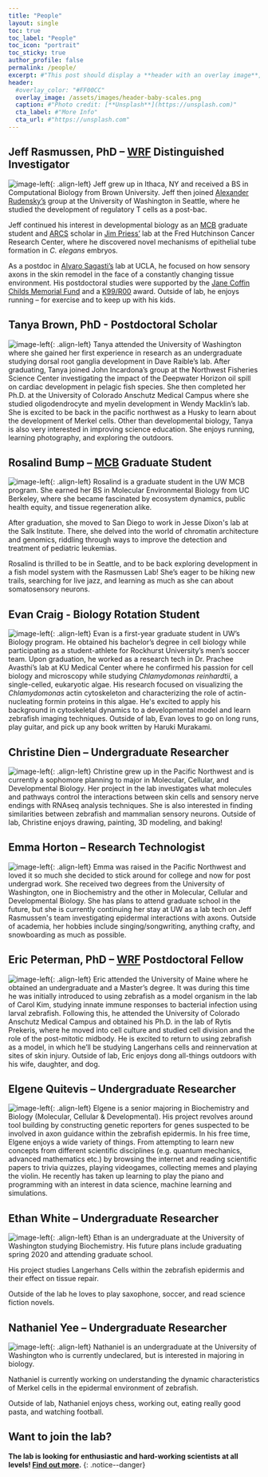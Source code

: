 ```yaml
---
title: "People"
layout: single
toc: true
toc_label: "People"
toc_icon: "portrait"
toc_sticky: true
author_profile: false
permalink: /people/
excerpt: #"This post should display a **header with an overlay image**, if the theme supports it."
header:
  #overlay_color: "#FF00CC"
  overlay_image: /assets/images/header-baby-scales.png
  caption: #"Photo credit: [**Unsplash**](https://unsplash.com)"
  cta_label: #"More Info"
  cta_url: #"https://unsplash.com"
---
```

## Jeff Rasmussen, PhD – [WRF](http://www.wrfseattle.org/) Distinguished Investigator
![image-left](https://www.biology.washington.edu/sites/default/files/styles/portrait/public/JeffRas-Headshot-UWBiol.jpg){: .align-left} Jeff grew up in Ithaca, NY and received a BS in Computational Biology from Brown University. Jeff then joined [Alexander Rudensky’s](https://www.mskcc.org/research-areas/labs/alexander-rudensky) group at the University of Washington in Seattle, where he studied the development of regulatory T cells as a post-bac. 

Jeff continued his interest in developmental biology as an [MCB](https://depts.washington.edu/mcb/) graduate student and [ARCS](http://www.seattlearcsfoundation.org/) scholar in [Jim Priess’](http://research.fhcrc.org/priess/en.html) lab at the Fred Hutchinson Cancer Research Center, where he discovered novel mechanisms of epithelial tube formation in *C. elegans* embryos.

As a postdoc in [Alvaro Sagasti’s](https://www.mcdb.ucla.edu/Research/Sagasti/Sagasti_lab_home.html) lab at UCLA, he focused on how sensory axons in the skin remodel in the face of a constantly changing tissue environment. His postdoctoral studies were supported by the [Jane Coffin Childs Memorial Fund](http://www.jccfund.org/) and a [K99/R00](https://projectreporter.nih.gov/project_info_description.cfm?aid=9229568&icde=38773434) award. Outside of lab, he enjoys running – for exercise and to keep up with his kids.

## Tanya Brown, PhD - Postdoctoral Scholar
![image-left](/assets/images/Tanya-web.jpg){: .align-left} Tanya attended the University of Washington where she gained her first experience in research as an undergraduate studying dorsal root ganglia development in Dave Raible’s lab. After graduating, Tanya joined John Incardona’s group at the Northwest Fisheries Science Center investigating the impact of the Deepwater Horizon oil spill on cardiac development in pelagic fish species. She then completed her Ph.D. at the University of Colorado Anschutz Medical Campus where she studied oligodendrocyte and myelin development in Wendy Macklin’s lab. She is excited to be back in the pacific northwest as a Husky to learn about the development of Merkel cells. Other than developmental biology, Tanya is also very interested in improving science education. She enjoys running, learning photography, and exploring the outdoors.

## Rosalind Bump – [MCB](https://depts.washington.edu/mcb/) Graduate Student
![image-left](/assets/images/Rosalind-web.jpg){: .align-left} Rosalind is a graduate student in the UW MCB program. She earned her BS in Molecular Environmental Biology from UC Berkeley, where she became fascinated by ecosystem dynamics, public health equity, and tissue regeneration alike. 

After graduation, she moved to San Diego to work in Jesse Dixon's lab at the Salk Institute. There, she delved into the world of chromatin architecture and genomics, riddling through ways to improve the detection and treatment of pediatric leukemias.

Rosalind is thrilled to be in Seattle, and to be back exploring development in a fish model system with the Rasmussen Lab! She’s eager to be hiking new trails, searching for live jazz, and learning as much as she can about somatosensory neurons.

## Evan Craig - Biology Rotation Student
![image-left](/assets/images/Evan-web.jpg){: .align-left} Evan is a first-year graduate student in UW’s Biology program. He obtained his bachelor’s degree in cell biology while participating as a student-athlete for Rockhurst University’s men’s soccer team. Upon graduation, he worked as a research tech in Dr. Prachee Avasthi’s lab at KU Medical Center where he confirmed his passion for cell biology and microscopy while studying *Chlamydomonas reinhardtii*, a single-celled, eukaryotic algae.  His research focused on visualizing the *Chlamydomonas* actin cytoskeleton and characterizing the role of actin-nucleating formin proteins in this algae. He's excited to apply his background in cytoskeletal dynamics to a developmental model and learn zebrafish imaging techniques. Outside of lab, Evan loves to go on long runs, play guitar, and pick up any book written by Haruki Murakami.

## Christine Dien – Undergraduate Researcher
![image-left](/assets/images/Christine-web.jpg){: .align-left} Christine grew up in the Pacific Northwest and is currently a sophomore planning to major in Molecular, Cellular, and Developmental Biology. Her project in the lab investigates what molecules and pathways control the interactions between skin cells and sensory nerve endings with RNAseq analysis techniques. She is also interested in finding similarities between zebrafish and mammalian sensory neurons. Outside of lab, Christine enjoys drawing, painting, 3D modeling, and baking! 

## Emma Horton – Research Technologist
![image-left](/assets/images/Emma-web.jpg){: .align-left} Emma was raised in the Pacific Northwest and loved it so much she decided to stick around for college and now for post undergrad work. She received two degrees from the University of Washington, one in Biochemistry and the other in Molecular, Cellular and Developmental Biology. She has plans to attend graduate school in the future, but she is currently continuing her stay at UW as a lab tech on Jeff Rasmussen's team investigating epidermal interactions with axons. Outside of academia, her hobbies include singing/songwriting, anything crafty, and snowboarding as much as possible. 

## Eric Peterman, PhD – [WRF](http://wrfseattle.org/fellows.php) Postdoctoral Fellow
![image-left](/assets/images/Eric-web.jpg){: .align-left} Eric attended the University of Maine where he obtained an undergraduate and a Master’s degree. It was during this time he was initially introduced to using zebrafish as a model organism in the lab of Carol Kim, studying innate immune responses to bacterial infection using larval zebrafish. Following this, he attended the University of Colorado Anschutz Medical Campus and obtained his Ph.D. in the lab of Rytis Prekeris, where he moved into cell culture and studied cell division and the role of the post-mitotic midbody. He is excited to return to using zebrafish as a model, in which he’ll be studying Langerhans cells and reinnervation at sites of skin injury. Outside of lab, Eric enjoys dong all-things outdoors with his wife, daughter, and dog.

## Elgene Quitevis – Undergraduate Researcher
![image-left](/assets/images/Elgene-web.jpg){: .align-left} Elgene is a senior majoring in Biochemistry and Biology (Molecular, Cellular & Developmental). His project revolves around tool building by constructing genetic reporters for genes suspected to be involved in axon guidance within the zebrafish epidermis.  In his free time, Elgene enjoys a wide variety of things. From attempting to learn new concepts from different scientific disciplines (e.g. quantum mechanics, advanced mathematics etc.) by browsing the internet and reading scientific papers to trivia quizzes, playing videogames, collecting memes and playing the violin. He recently has taken up learning to play the piano and programming with an interest in data science, machine learning and simulations.

## Ethan White – Undergraduate Researcher
![image-left](/assets/images/Ethan-web.jpg){: .align-left} Ethan is an undergraduate at the University of Washington studying Biochemistry. His future plans include graduating spring 2020 and attending graduate school. 

His project studies Langerhans Cells within the zebrafish epidermis and their effect on tissue repair. 

Outside of the lab he loves to play saxophone, soccer, and read science fiction novels.

## Nathaniel Yee – Undergraduate Researcher
![image-left](/assets/images/Nathaniel-web.jpg){: .align-left} Nathaniel is an undergraduate at the University of Washington who is currently undeclared, but is interested in majoring in biology. 

Nathaniel is currently working on understanding the dynamic characteristics of Merkel cells in the epidermal environment of zebrafish.

Outside of lab, Nathaniel enjoys chess, working out, eating really good pasta, and watching football.


## Want to join the lab?
**The lab is looking for enthusiastic and hard-working scientists at all levels! [Find out more](/join/).** 
{: .notice--danger}
